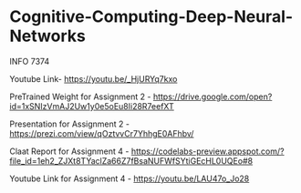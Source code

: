 # Cognitive-Computing-Deep-Neural-Networks
INFO 7374

Youtube Link- https://youtu.be/_HjURYq7kxo 

PreTrained Weight for Assignment 2 - https://drive.google.com/open?id=1xSNIzVmAJ2Uw1y0e5oEu8Ii28R7eefXT

Presentation for Assignment 2 - https://prezi.com/view/qOztvvCr7YhhgE0AFhbv/

Claat Report for Assignment 4 - https://codelabs-preview.appspot.com/?file_id=1eh2_ZJXt8TYaclZa66Z7fBsaNUFWfSYtiGEcHL0UQEo#8

Youtube Link for Assignment 4 - https://youtu.be/LAU47o_Jo28






